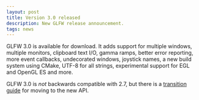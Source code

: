 ```yaml
---
layout: post
title: Version 3.0 released
description: New GLFW release announcement.
tags: news
---
```


GLFW 3.0 is available for download. 
It adds support for multiple windows, multiple monitors, clipboard text I/O,
gamma ramps, better error reporting, more event callbacks, undecorated windows,
joystick names, a new build system using CMake, UTF-8 for all strings,
experimental support for EGL and OpenGL ES and more.

GLFW 3.0 is *not* backwards compatible with 2.7, but there is a [transition
guide](/docs/3.0/moving.html) for moving to the new API.
